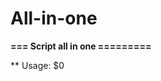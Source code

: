 # All-in-one

**=== Script all in one =========**

** Usage:	$0 <SCRIPT> ARGUMENTS**

** Scripts:**

* s1 - Current video driver
* s2 - View progress at dd
* s3 - Clear swap
* s4 - Your IP
* s5 - Ping wour LAN
* s6 - Streaming WebCam to Lan (http://localhost:port/1.ogv) <port>
* s7 - Add current user to group vboxusers
* s8 - Face control
* s9 - makeCasperRW <size> (default 280Mb)
* s10 - convert man page to pdf <command>
* s11 - view 1-100 percents
* s12 - check port open <host> <port>
* s13 - Password recovery root
* s14 - GRUB recovery
* s15 - decode HEX to UTF-8 <string>
* s16 - unlock USB GSM modem <unlock code> <device> #/dev/ttyUSB{0,1,2} #unlock code get http://a-zgsm.com/freecode/
* s17 - pstree
* s18 - screenCast
* s19 - screenCast NOSOUND
* s20 - write ISO image to USB flash
* s21 - CPU usage
* s22 - DISTRIBUTIVE info
* s23 - LED ScrollLock on/off
* s24 - Echo IP to name <IP>
* s25 - Enter password
* s26 - Current day
* s27 - Install DEV Packets
* s28 - Generate SSH RSA key in current folder
* s29 - Create 10Gb in ZIP File
* s30 - Endless launch of the team <COMMAND>
* s31 - SSH tunnel <LOCAL PORT> <REMOTE SERVER> <REMOTE PORT> <SSH SERVER CONNECT LINE>
* s32 - List all HDD & UUID
* s33 - Change bitVal for ~/.vine <32|64>
* s34 - Network activity
* s35 - Play videofile to ASCII symbols
* s36 - SNIFF Traffic remote server <SERVER ADDR>
* s37 - rsync directory <SSH PORT|22> <SYNC DIR> <remore user> <remote server> <remote dir> <[y] from show notify-send message>
* s38 - Create ext4 file <FILENAME> <SIZE Megabytes>
* s39 - Make DEB package <DIR> <packet-name> <all|i386|amd64>
* s40 - Mount WebDAV <URL> (https only) <MOUNT DIR>
* s41 - Mount SSHFS <USERNAME> <SSH SERVER> <REMOTE PATH> <LOCAL PATH>
* s42 - Get random file <DIR>